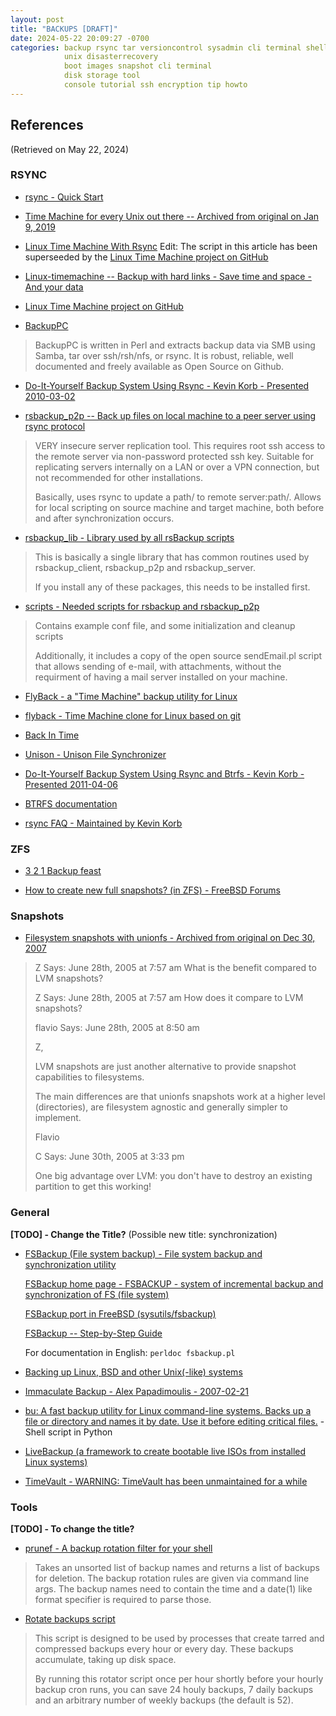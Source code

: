 ```yaml
---
layout: post
title: "BACKUPS [DRAFT]"
date: 2024-05-22 20:09:27 -0700 
categories: backup rsync tar versioncontrol sysadmin cli terminal shell script
            unix disasterrecovery
            boot images snapshot cli terminal 
            disk storage tool 
            console tutorial ssh encryption tip howto 
---
```



## References
(Retrieved on May 22, 2024)   


### RSYNC

* [rsync - Quick Start](http://www.stearns.org/doc/rsync-quickstart.txt)

* [Time Machine for every Unix out there -- Archived from original on Jan 9, 2019](https://web.archive.org/web/20190109091404/http://blog.interlinked.org/tutorials/rsync_time_machine.html)

* [Linux Time Machine With Rsync](http://ekenberg.se/blog/linux-timemachine-with-rsync/)
  Edit: The script in this article has been superseeded by the [Linux Time Machine project on GitHub](https://github.com/ekenberg/linux-timemachine)

* [Linux-timemachine -- Backup with hard links - Save time and space - And your data](http://ekenberg.github.io/linux-timemachine/)

* [Linux Time Machine project on GitHub](https://github.com/ekenberg/linux-timemachine)

* [BackupPC](https://backuppc.github.io/backuppc/)
> BackupPC is written in Perl and extracts backup data via SMB using Samba, tar over ssh/rsh/nfs, or rsync.
> It is robust, reliable, well documented and freely available as Open Source on Github.

* [Do-It-Yourself Backup System Using Rsync - Kevin Korb - Presented 2010-03-02](https://www.sanitarium.net/golug/rsync_backups_2010.html)

* [rsbackup_p2p -- Back up files on local machine to a peer server using rsync protocol](https://unixservertech.com/scripts/rsbackup_p2p.html)
> VERY insecure server replication tool.
> This requires root ssh access to the remote server via non-password protected ssh key.
> Suitable for replicating servers internally on a LAN or over a VPN connection, but not recommended for other installations.
> 
> Basically, uses rsync to update a path/ to remote server:path/.
> Allows for local scripting on source machine and target machine, both before and after synchronization occurs.

* [rsbackup_lib - Library used by all rsBackup scripts](https://unixservertech.com/scripts/rsbackup_lib.html) 
>  This is basically a single library that has common routines used by rsbackup_client, rsbackup_p2p and rsbackup_server.
>
> If you install any of these packages, this needs to be installed first. 

* [scripts - Needed scripts for rsbackup and rsbackup_p2p](https://unixservertech.com/scripts/scripts.html)
> Contains example conf file, and some initialization and cleanup scripts
>
> Additionally, it includes a copy of the open source sendEmail.pl script that allows sending of e-mail, with attachments, without the requirment of having a mail server installed on your machine.

* [FlyBack - a "Time Machine" backup utility for Linux](https://web.archive.org/web/20100214071346/https://bernaz.wordpress.com/2008/01/19/flyback-a-time-machine-backup-utility-for-linux/)

* [flyback - Time Machine clone for Linux based on git](https://github.com/mwarrenus/flyback)

* [Back In Time](https://web.archive.org/web/20160201170750/http://backintime.le-web.org)

* [Unison - Unison File Synchronizer](https://www.cis.upenn.edu/~bcpierce/unison/index.html)

* [Do-It-Yourself Backup System Using Rsync and Btrfs - Kevin Korb - Presented 2011-04-06](https://www.sanitarium.net/golug/rsync+btrfs_backups_2011.html)

* [BTRFS documentation](https://btrfs.readthedocs.io)

* [rsync FAQ - Maintained by Kevin Korb](https://www.sanitarium.net/rsyncfaq/)

### ZFS

* [3 2 1 Backup feast](https://www.amoradi.org/20210909095248.html)

* [How to create new full snapshots? (in ZFS) - FreeBSD Forums](https://forums.freebsd.org/threads/how-to-create-new-full-snapshots.66903/)

### Snapshots

* [Filesystem snapshots with unionfs - Archived from original on Dec 30, 2007](https://web.archive.org/web/20071230073436/https://flaviostechnotalk.com/wordpress/index.php/2005/06/28/filesystem-snapshots-with-unionfs/)
> Z Says:
> June 28th, 2005 at 7:57 am
> What is the benefit compared to LVM snapshots?
>
> Z Says:
> June 28th, 2005 at 7:57 am
> How does it compare to LVM snapshots?
> 
> flavio Says:
> June 28th, 2005 at 8:50 am
>
> Z,
> 
> LVM snapshots are just another alternative to provide snapshot capabilities to filesystems.
> 
> The main differences are that unionfs snapshots work at a higher level (directories), are filesystem agnostic and generally simpler to implement.
> 
> Flavio
> 
> C Says:
> June 30th, 2005 at 3:33 pm
> 
> One big advantage over LVM: you don't have to destroy an existing partition to get this working!


### General

**[TODO] - Change the Title?** (Possible new title: synchronization) 

* [FSBackup (File system backup) - File system backup and synchronization utility](https://github.com/opennet/FSBackup)

  [FSBackup home page - FSBACKUP - system of incremental backup and synchronization of FS (file system)](http://www.opennet.ru/dev/fsbackup/)

  [FSBackup port in FreeBSD (sysutils/fsbackup)](https://www.freshports.org/sysutils/fsbackup/)

  [FSBackup -- Step-by-Step Guide](http://www.opennet.ru/dev/fsbackup/fsbackup_eng_guide.txt)

  For documentation in English: ```perldoc fsbackup.pl```

* [Backing up Linux, BSD and other Unix(-like) systems](https://www.halfgaar.net/backing-up-unix)

* [Immaculate Backup - Alex Papadimoulis - 2007-02-21](https://thedailywtf.com/articles/Immaculate_Backup_)

* [bu: A fast backup utility for Linux command-line systems. Backs up a file or directory and names it by date. Use it before editing critical files.](https://github.com/Tolaris/bu) - Shell script in Python

* [LiveBackup (a framework to create bootable live ISOs from installed Linux systems)](https://livebackup.sourceforge.net/)

* [TimeVault - WARNING: TimeVault has been unmaintained for a while](https://wiki.ubuntu.com/TimeVault)

### Tools

**[TODO] - To change the title?**

* [prunef -  A backup rotation filter for your shell](https://sr.ht/~apreiml/prunef/)
> Takes an unsorted list of backup names and returns a list of backups for deletion.
> The backup rotation rules are given via command line args.
> The backup names need to contain the time and a date(1) like format specifier is required to parse those.

* [Rotate backups script](https://github.com/adamfeuer/rotate-backups)
> This script is designed to be used by processes that create tarred and compressed backups every hour or every day.
> These backups accumulate, taking up disk space.
> 
> By running this rotator script once per hour shortly before your hourly backup cron runs, you can save 24 houly backups, 7 daily backups and an arbitrary number of weekly backups (the default is 52).

